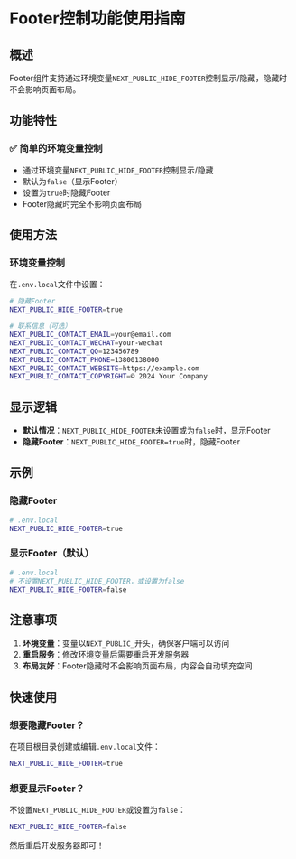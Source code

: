 # Footer控制功能使用指南

## 概述

Footer组件支持通过环境变量`NEXT_PUBLIC_HIDE_FOOTER`控制显示/隐藏，隐藏时不会影响页面布局。

## 功能特性

### ✅ 简单的环境变量控制
- 通过环境变量`NEXT_PUBLIC_HIDE_FOOTER`控制显示/隐藏
- 默认为`false`（显示Footer）
- 设置为`true`时隐藏Footer
- Footer隐藏时完全不影响页面布局

## 使用方法

### 环境变量控制

在`.env.local`文件中设置：

```bash
# 隐藏Footer
NEXT_PUBLIC_HIDE_FOOTER=true

# 联系信息（可选）
NEXT_PUBLIC_CONTACT_EMAIL=your@email.com
NEXT_PUBLIC_CONTACT_WECHAT=your-wechat
NEXT_PUBLIC_CONTACT_QQ=123456789
NEXT_PUBLIC_CONTACT_PHONE=13800138000
NEXT_PUBLIC_CONTACT_WEBSITE=https://example.com
NEXT_PUBLIC_CONTACT_COPYRIGHT=© 2024 Your Company
```

## 显示逻辑

- **默认情况**：`NEXT_PUBLIC_HIDE_FOOTER`未设置或为`false`时，显示Footer
- **隐藏Footer**：`NEXT_PUBLIC_HIDE_FOOTER=true`时，隐藏Footer

## 示例

### 隐藏Footer
```bash
# .env.local
NEXT_PUBLIC_HIDE_FOOTER=true
```

### 显示Footer（默认）
```bash
# .env.local
# 不设置NEXT_PUBLIC_HIDE_FOOTER，或设置为false
NEXT_PUBLIC_HIDE_FOOTER=false
```

## 注意事项

1. **环境变量**：变量以`NEXT_PUBLIC_`开头，确保客户端可以访问
2. **重启服务**：修改环境变量后需要重启开发服务器
3. **布局友好**：Footer隐藏时不会影响页面布局，内容会自动填充空间

## 快速使用

### 想要隐藏Footer？
在项目根目录创建或编辑`.env.local`文件：
```bash
NEXT_PUBLIC_HIDE_FOOTER=true
```

### 想要显示Footer？
不设置`NEXT_PUBLIC_HIDE_FOOTER`或设置为`false`：
```bash
NEXT_PUBLIC_HIDE_FOOTER=false
```

然后重启开发服务器即可！ 